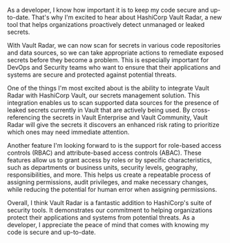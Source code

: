 As a developer, I know how important it is to keep my code secure and up-to-date. That's why I'm excited to hear about HashiCorp Vault Radar, a new tool that helps organizations proactively detect unmanaged or leaked secrets.

With Vault Radar, we can now scan for secrets in various code repositories and data sources, so we can take appropriate actions to remediate exposed secrets before they become a problem. This is especially important for DevOps and Security teams who want to ensure that their applications and systems are secure and protected against potential threats.

One of the things I'm most excited about is the ability to integrate Vault Radar with HashiCorp Vault, our secrets management solution. This integration enables us to scan supported data sources for the presence of leaked secrets currently in Vault that are actively being used. By cross-referencing the secrets in Vault Enterprise and Vault Community, Vault Radar will give the secrets it discovers an enhanced risk rating to prioritize which ones may need immediate attention.

Another feature I'm looking forward to is the support for role-based access controls (RBAC) and attribute-based access controls (ABAC). These features allow us to grant access by roles or by specific characteristics, such as departments or business units, security levels, geography, responsibilities, and more. This helps us create a repeatable process of assigning permissions, audit privileges, and make necessary changes, while reducing the potential for human error when assigning permissions.

Overall, I think Vault Radar is a fantastic addition to HashiCorp's suite of security tools. It demonstrates our commitment to helping organizations protect their applications and systems from potential threats. As a developer, I appreciate the peace of mind that comes with knowing my code is secure and up-to-date.